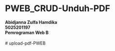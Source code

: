 # PWEB_CRUD-Unduh-PDF

#### Abidjanna Zulfa Hamdika<br>5025201197<br>Pemrograman Web B
#   u p l o a d - p d f - P W E B  
 